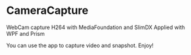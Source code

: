 # CameraCapture
WebCam capture H264 with MediaFoundation and SlimDX
Applied with WPF and Prism

You can use the app to capture video and snapshot. Enjoy!
